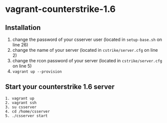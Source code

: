 # vagrant-counterstrike-1.6

## Installation
1. change the password of your csserver user (located in `setup-base.sh` on line 26)
2. change the name of your server (located in `cstrike/server.cfg` on line 2)
3. change the rcon password of your server (located in `cstrike/server.cfg` on line 5)
2. ```vagrant up --provision```

## Start your counterstrike 1.6 server
```
1. vagrant up
2. vagrant ssh
3. su csserver
4. cd /home/csserver
5. ./csserver start
```
